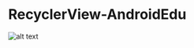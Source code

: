 # RecyclerView-AndroidEdu
![alt text]([http://url/to/img.png](https://github.com/NessArrow/RecyclerView-AndroidEdu/blob/main/Снимок%20экрана%202023-06-24%20в%2021.31.24.png)https://github.com/NessArrow/RecyclerView-AndroidEdu/blob/main/Снимок%20экрана%202023-06-24%20в%2021.31.24.png)
